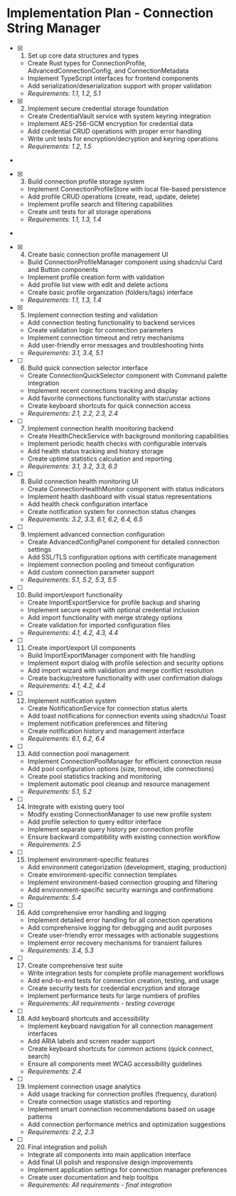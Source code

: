 # Implementation Plan - Connection String Manager

- [x] 1. Set up core data structures and types





  - Create Rust types for ConnectionProfile, AdvancedConnectionConfig, and ConnectionMetadata
  - Implement TypeScript interfaces for frontend components
  - Add serialization/deserialization support with proper validation
  - _Requirements: 1.1, 1.2, 5.1_

- [x] 2. Implement secure credential storage foundation





  - Create CredentialVault service with system keyring integration
  - Implement AES-256-GCM encryption for credential data
  - Add credential CRUD operations with proper error handling
  - Write unit tests for encryption/decryption and keyring operations
  - _Requirements: 1.2, 1.5_
-

- [x] 3. Build connection profile storage system




  - Implement ConnectionProfileStore with local file-based persistence
  - Add profile CRUD operations (create, read, update, delete)
  - Implement profile search and filtering capabilities
  - Create unit tests for all storage operations
  - _Requirements: 1.1, 1.3, 1.4_
-

- [x] 4. Create basic connection profile management UI




  - Build ConnectionProfileManager component using shadcn/ui Card and Button components
  - Implement profile creation form with validation
  - Add profile list view with edit and delete actions
  - Create basic profile organization (folders/tags) interface
  - _Requirements: 1.1, 1.3, 1.4_

- [x] 5. Implement connection testing and validation





  - Add connection testing functionality to backend services
  - Create validation logic for connection parameters
  - Implement connection timeout and retry mechanisms
  - Add user-friendly error messages and troubleshooting hints
  - _Requirements: 3.1, 3.4, 5.1_




- [ ] 6. Build quick connection selector interface
  - Create ConnectionQuickSelector component with Command palette integration
  - Implement recent connections tracking and display
  - Add favorite connections functionality with star/unstar actions
  - Create keyboard shortcuts for quick connection access
  - _Requirements: 2.1, 2.2, 2.3, 2.4_

- [ ] 7. Implement connection health monitoring backend

  - Create HealthCheckService with background monitoring capabilities
  - Implement periodic health checks with configurable intervals
  - Add health status tracking and history storage
  - Create uptime statistics calculation and reporting
  - _Requirements: 3.1, 3.2, 3.3, 6.3_

- [ ] 8. Build connection health monitoring UI

  - Create ConnectionHealthMonitor component with status indicators
  - Implement health dashboard with visual status representations
  - Add health check configuration interface
  - Create notification system for connection status changes
  - _Requirements: 3.2, 3.3, 6.1, 6.2, 6.4, 6.5_


- [ ] 9. Implement advanced connection configuration
  - Create AdvancedConfigPanel component for detailed connection settings
  - Add SSL/TLS configuration options with certificate management
  - Implement connection pooling and timeout configuration
  - Add custom connection parameter support
  - _Requirements: 5.1, 5.2, 5.3, 5.5_

- [ ] 10. Build import/export functionality

  - Create ImportExportService for profile backup and sharing
  - Implement secure export with optional credential inclusion
  - Add import functionality with merge strategy options
  - Create validation for imported configuration files
  - _Requirements: 4.1, 4.2, 4.3, 4.4_

- [ ] 11. Create import/export UI components

  - Build ImportExportManager component with file handling
  - Implement export dialog with profile selection and security options
  - Add import wizard with validation and merge conflict resolution
  - Create backup/restore functionality with user confirmation dialogs
  - _Requirements: 4.1, 4.2, 4.4_

- [ ] 12. Implement notification system

  - Create NotificationService for connection status alerts
  - Add toast notifications for connection events using shadcn/ui Toast
  - Implement notification preferences and filtering
  - Create notification history and management interface
  - _Requirements: 6.1, 6.2, 6.4_

- [ ] 13. Add connection pool management
  - Implement ConnectionPoolManager for efficient connection reuse
  - Add pool configuration options (size, timeout, idle connections)
  - Create pool statistics tracking and monitoring
  - Implement automatic pool cleanup and resource management
  - _Requirements: 5.1, 5.2_

- [ ] 14. Integrate with existing query tool
  - Modify existing ConnectionManager to use new profile system
  - Add profile selection to query editor interface
  - Implement separate query history per connection profile
  - Ensure backward compatibility with existing connection workflow
  - _Requirements: 2.5_

- [ ] 15. Implement environment-specific features
  - Add environment categorization (development, staging, production)
  - Create environment-specific connection templates
  - Implement environment-based connection grouping and filtering
  - Add environment-specific security warnings and confirmations
  - _Requirements: 5.4_

- [ ] 16. Add comprehensive error handling and logging
  - Implement detailed error handling for all connection operations
  - Add comprehensive logging for debugging and audit purposes
  - Create user-friendly error messages with actionable suggestions
  - Implement error recovery mechanisms for transient failures
  - _Requirements: 3.4, 5.3_

- [ ] 17. Create comprehensive test suite
  - Write integration tests for complete profile management workflows
  - Add end-to-end tests for connection creation, testing, and usage
  - Create security tests for credential encryption and storage
  - Implement performance tests for large numbers of profiles
  - _Requirements: All requirements - testing coverage_

- [ ] 18. Add keyboard shortcuts and accessibility
  - Implement keyboard navigation for all connection management interfaces
  - Add ARIA labels and screen reader support
  - Create keyboard shortcuts for common actions (quick connect, search)
  - Ensure all components meet WCAG accessibility guidelines
  - _Requirements: 2.4_

- [ ] 19. Implement connection usage analytics
  - Add usage tracking for connection profiles (frequency, duration)
  - Create connection usage statistics and reporting
  - Implement smart connection recommendations based on usage patterns
  - Add connection performance metrics and optimization suggestions
  - _Requirements: 2.2, 2.3_

- [ ] 20. Final integration and polish
  - Integrate all components into main application interface
  - Add final UI polish and responsive design improvements
  - Implement application settings for connection manager preferences
  - Create user documentation and help tooltips
  - _Requirements: All requirements - final integration_